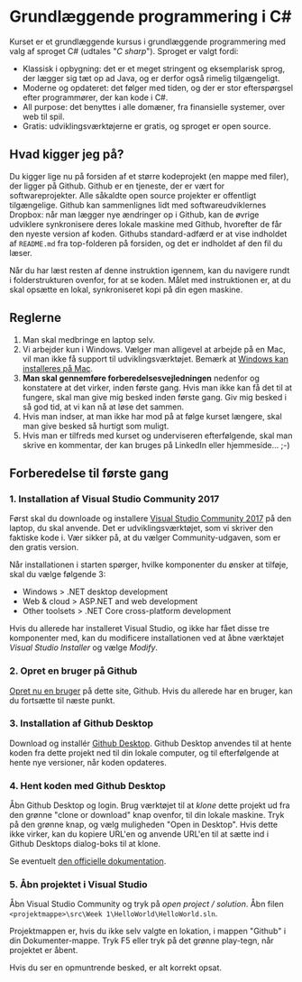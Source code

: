# Grundlæggende programmering i C#

Kurset er et grundlæggende kursus i grundlæggende programmering med valg af sproget C# (udtales "*C sharp*"). Sproget er valgt fordi:

- Klassisk i opbygning: det er et meget stringent og eksemplarisk sprog, der lægger sig tæt op ad Java, og er derfor også rimelig tilgængeligt.
- Moderne og opdateret: det følger med tiden, og der er stor efterspørgsel efter programmører, der kan kode i C#.
- All purpose: det benyttes i alle domæner, fra finansielle systemer, over web til spil.
- Gratis: udviklingsværktøjerne er gratis, og sproget er open source.

## Hvad kigger jeg på?

Du kigger lige nu på forsiden af et større kodeprojekt (en mappe med filer), der ligger på Github. Github er en tjeneste, der er vært for softwareprojekter. Alle såkaldte open source projekter er offentligt tilgængelige. Github kan sammenlignes lidt med softwareudviklernes Dropbox: når man lægger nye ændringer op i Github, kan de øvrige udviklere synkronisere deres lokale maskine med Github, hvorefter de får den nyeste version af koden. Githubs standard-adfærd er at vise indholdet af `README.md` fra top-folderen på forsiden, og det er indholdet af den fil du læser.

Når du har læst resten af denne instruktion igennem, kan du navigere rundt i folderstrukturen ovenfor, for at se koden. Målet med instruktionen er, at du skal opsætte en lokal, synkroniseret kopi på din egen maskine.

## Reglerne

1. Man skal medbringe en laptop selv.
1. Vi arbejder kun i Windows. Vælger man alligevel at arbejde på en Mac, vil man ikke få support til udviklingsværktøjet. Bemærk at [Windows kan installeres på Mac](https://support.apple.com/da-dk/HT201468).
1. **Man skal gennemføre forberedelsesvejledningen** nedenfor og konstatere at det virker, inden første gang. Hvis man ikke kan få det til at fungere, skal man give mig besked inden første gang. Giv mig besked i så god tid, at vi kan nå at løse det sammen.
1. Hvis man indser, at man ikke har mod på at følge kurset længere, skal man give besked så hurtigt som muligt.
1. Hvis man er tilfreds med kurset og underviseren efterfølgende, skal man skrive en kommentar, der kan bruges på LinkedIn eller hjemmeside... ;-)

## Forberedelse til første gang

### 1. Installation af Visual Studio Community 2017 

Først skal du downloade og installere [Visual Studio Community 2017](https://www.visualstudio.com/downloads/) på den laptop, du skal anvende. Det er udviklingsværktøjet, som vi skriver den faktiske kode i. Vær sikker på, at du vælger Community-udgaven, som er den gratis version.

Når installationen i starten spørger, hvilke komponenter du ønsker at tilføje, skal du vælge følgende 3:

- Windows > .NET desktop development
- Web & cloud > ASP.NET and web development
- Other toolsets > .NET Core cross-platform development

Hvis du allerede har installeret Visual Studio, og ikke har fået disse tre komponenter med, kan du modificere installationen ved at åbne værktøjet *Visual Studio Installer* og vælge *Modify*.

### 2. Opret en bruger på Github

[Opret nu en bruger](https://github.com/join?source=header-home) på dette site, Github. Hvis du allerede har en bruger, kan du fortsætte til næste punkt.

### 3. Installation af Github Desktop

Download og installér [Github Desktop](https://desktop.github.com/). Github Desktop anvendes til at hente koden fra dette projekt ned til din lokale computer, og til efterfølgende at hente nye versioner, når koden opdateres.

### 4. Hent koden med Github Desktop

Åbn Github Desktop og login. Brug værktøjet til at *klone* dette projekt ud fra den grønne "clone or download" knap ovenfor, til din lokale maskine. Tryk på den grønne knap, og vælg muligheden  "Open in Desktop". Hvis dette ikke virker, kan du kopiere URL'en og anvende URL'en til at sætte ind i Github Desktops dialog-boks til at klone.

Se eventuelt [den officielle dokumentation](https://services.github.com/on-demand/github-desktop/clone-repository-github-desktop).

### 5. Åbn projektet i Visual Studio

Åbn Visual Studio Community og tryk på *open project / solution*. Åbn filen `<projektmappe>\src\Week 1\HelloWorld\HelloWorld.sln`. 

Projektmappen er, hvis du ikke selv valgte en lokation, i mappen "Github" i din Dokumenter-mappe. Tryk F5 eller tryk på det grønne play-tegn, når projektet er åbent.

Hvis du ser en opmuntrende besked, er alt korrekt opsat.